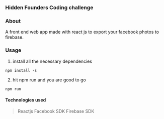 ### Hidden Founders Coding challenge
### About
A front end web app made with react js to export your facebook photos to firebase.
### Usage
1. install all the necessary dependencies

```
npm install -s
```
2. hit npm run and you are good to go

```
npm run
```
#### Technologies used
> Reactjs
> Facebook SDK
> Firebase SDK
